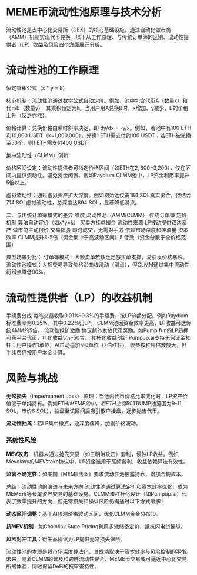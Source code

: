 # MEME币流动性池原理与技术分析



流动性池是去中心化交易所（DEX）的核心基础设施，通过自动化做市商（AMM）机制实现代币兑换。以下从工作原理、与传统订单簿的区别、流动性提供者（LP）收益及风险四个方面展开分析。

# 流动性池的工作原理



恒定乘积公式（x * y = k）

核心机制：流动性池通过数学公式自动定价。例如，池中包含代币A（数量x）和代币B（数量y），其乘积恒定为k。当用户用A兑换B时，x增加、y减少，B的价格上升（反之亦然）。

价格计算：兑换价格由瞬时斜率决定，即 dy/dx = -y/x。例如，若池中有100 ETH和10,000 USDT（k=1,000,000），兑换1 ETH需支付约100 USDT；若ETH被兑换至50个，则1 ETH需支付400 USDT。

集中流动性（CLMM）创新

价格区间设定：流动性提供者可指定价格区间（如ETH在$2,800-$3,200），仅在区间内提供流动性，避免资金闲置。例如Raydium CLMM池中，LP资金利用率提升5倍以上。

虚拟流动性：通过虚拟资产扩大深度。例如初始池仅需184 SOL真实资金，但结合714 SOL虚拟流动性，总深度达894 SOL，显著降低滑点。

二、与传统订单簿模式的差异 维度 流动性池（AMM/CLMM） 传统订单簿 定价机制 算法自动定价（如x*y=k） 买卖方挂单撮合 流动性来源 LP被动提供双边资产 做市商主动报价 交易体验 即时成交，无需对手方 依赖市场深度和挂单量 资本效率 CLMM提升3-5倍（资金集中于高波动区间）5 低效（资金分散于全价格范围）

典型场景对比： 订单簿模式：大额卖单若缺乏足够买单支撑，易引发价格暴跌。 流动性池模式：大额交易导致价格沿曲线滑动（滑点），但CLMM通过集中流动性将滑点降低90%。

# 流动性提供者（LP）的收益机制



手续费分成 每笔交易收取0.01%-0.3%的手续费，按LP份额分配。例如Raydium标准费率为0.25%，其中0.22%归LP。 CLMM池因资金效率更高，LP收益可达传统AMM的5倍。 流动性挖矿激励 协议额外发放代币奖励。如Pump.fun的LP质押可获平台代币，年化收益5%-50%。 杠杆化收益创新 Pumpup.ai支持无保证金杠杆：用户操作1单位，AI自动追加至6单位（7倍杠杆），收益按杠杆倍数放大，但手续费仍按用户本金计算。

# 风险与挑战



**无常损失**（Impermanent Loss） 原理：当池内代币价格比率变化时，LP资产价值低于单纯持有。例如ETH/$MEME池中，若ETH上涨50%而MEME下跌，LP的资产净值将低于未提供流动性时的组合。 市场操纵风险 单边池出货：开发者创建高价区间池（如设定$TRUMP池范围为9-11 SOL，市价6 SOL），拉盘至该区间后吸引散户接盘，逐步抛售代币。

**流动性抽离**：若LP集中撤资，池深度骤降，加剧价格波动。

### 系统性风险

**MEV攻击**：机器人通过抢先交易（如三明治攻击）套利，侵蚀LP收益。例如Mevolaxy的MEVstake协议中，LP资金被用于高频套利，收益依赖算法有效性。

**监管不确定性**：如美国《MEME法案》要求流动性池披露持仓，增加合规成本。

总结：流动性池的演进与未来方向 流动性池通过算法定价和资本效率优化，成为MEME币等长尾资产交易的基础设施。CLMM和杠杆化设计（如Pumpup.ai）代表了效率提升的方向，但无常损失和操纵风险仍需通过以下方式缓解：

**动态区间调整**：基于AI预测价格波动区间，优化CLMM资金分布10。

**抗MEV机制**：如Chainlink State Pricing利用多池储备定价，抵抗闪电贷操纵。

**风险对冲工具**：衍生品协议为LP提供无常损失保险。

流动性池的本质是将市场深度算法化，其成功取决于资本效率与风险控制的平衡。未来，随着CLMM的普及和跨链流动性聚合，MEME币交易或可逼近中心化交易所的体验，同时保留DeFi的抗审查特性。